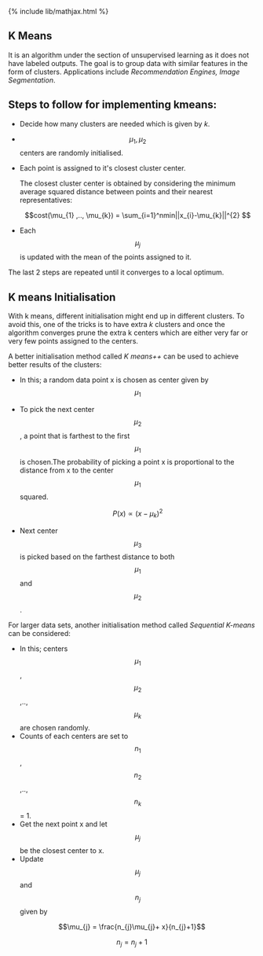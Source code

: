 {% include lib/mathjax.html %}

## K Means

It is an algorithm under the section of unsupervised learning as it does not have labeled outputs. The goal is to group data with similar features in the form of clusters.
Applications include _Recommendation Engines, Image Segmentation_.

## Steps to follow for implementing kmeans:

- Decide how many clusters are needed which is given by _k_.
- $$\mu_{1} , \mu_{2}$$ centers are randomly initialised.
- Each point is assigned to it's closest cluster center.

  The closest cluster center is obtained by considering the minimum average squared distance between points and their nearest representatives:
  
  $$cost(\mu_{1} ,.., \mu_{k}) = \sum_{i=1}^nmin||x_{i}-\mu_{k}||^{2} $$
  
- Each $$\mu_{j}$$ is updated with the mean of the points assigned to it.

The last 2 steps are repeated until it converges to a  local optimum.

## K means Initialisation
With k means, different initialisation might end up in different clusters. To avoid this, one of the tricks is to have extra _k_ clusters and once the algorithm converges prune the extra k centers which are either very far or very few points assigned to the centers.

A better initialisation method called _K means++_ can be used to achieve better results of the clusters:
- In this; a random data point x is chosen as center given by $$\mu_{1}$$
- To pick the next center $$\mu_{2}$$ , a point that is farthest to the first $$\mu_{1}$$ is chosen.The probability of picking a point x is proportional to the distance from x     to the center  $$\mu_{1}$$ squared.

  $$ P(x) \propto (x-\mu_{k})^{2} $$
  
 - Next center $$\mu_{3}$$ is picked based on the farthest distance to both $$\mu_{1}$$ and $$\mu_{2}$$.
 
For larger data sets, another initialisation method called _Sequential K-means_ can be considered:
- In this; centers $$\mu_{1}$$, $$\mu_{2}$$ ,..,$$\mu_{k}$$ are chosen randomly.
- Counts of each centers are set to $$n_{1}$$, $$n_{2}$$ ,..,$$n_{k}$$ = 1.
- Get the next point x and let $$\mu_{j}$$ be the closest center to x.
- Update $$\mu_{j}$$ and $$n_{j}$$ given by

$$\mu_{j} = \frac{n_{j}\mu_{j}+ x}{n_{j}+1}$$

$$n_{j} = n_{j} + 1 $$



